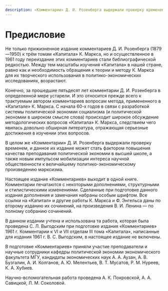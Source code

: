 ```yaml
---
description: «Комментарии» Д. И. Розенберга выдержали проверку временем, и данное их издание может стать фактором повышения качества преподавания политической экономии в высшей школе, а также новым импульсом мобилизации интереса научной общественности к величайшему политико-экономическому произведению марксизма
---
```


# Предисловие

Не только прижизненное издание комментариев Д. И. Розенберга (1879—1950) к трём томам «Капитала» К. Маркса, но и осуществленное в 1961 году переиздание этих комментариев стали библиографической редкостью. Между тем масштабы изучения «Капитала» в нашей стране, равно как и необходимость обращения к теории и методу К. Маркса для их творческого использования в политико-экономических исследованиях, возрастают.

Конечно, за прошедшие пятьдесят лет комментарии Д. И. Розенберга в определенной мере устарели. И это относится прежде всего к трактуемым автором комментариев вопросам метода, примененного в «Капитале» К. Маркса. С начала 60-х годов в связи с разработкой системы политической экономии социализма (и политической экономии в широком смысле слова) происходит широкое обсуждение методологических вопросов «Капитала» К. Маркса, следствием чего явилась довольно обширная литература, отражающая серьезные достижения в изучении этих вопросов.

В целом же «Комментарии» Д. И. Розенберга выдержали проверку временем, и данное их издание может стать фактором повышения качества преподавания политической экономии в высшей школе, а также новым импульсом мобилизации интереса научной общественности к величайшему политико-экономическому произведению марксизма.

Настоящее издание «Комментариев» выходит в одной книге. Комментарии печатаются с некоторыми дополнениями, структурными и стилистическими изменениями. Сделанные при подготовке данного издания дополнения и замечания набраны особым шрифтом. Все ссылки на «Капитал» и другие работы К. Маркса и Ф. Энгельса даны по второму изданию их сочинений, на произведения В. И. Ленина — по полному собранию сочинений.

В данном издании учтена и использована та работа, которая была проведена С. Л. Выгодским при подготовке издания «Комментариев» 1961 г. Комментарии к VI и VII отделам III тома «Капитала», написанные для издания 1961 г. В. С. Выгодским, в настоящее издание не включены.

В подготовке «Комментариев» приняли участие преподаватели и научные сотрудники кафедры политической экономии экономического факультета МГУ, кандидаты экономических наук А. А. Аузан, А. В. Бузгалин, А. И. Колганов, А. Ю. Мелентьев, В. Т. Мусатов, Р. М. Нуреев, К. А. Хубиев.

Научно-вспомогательная работа проведена А. К. Покровской, А. А. Савицкой, Л. М. Соколовой.
